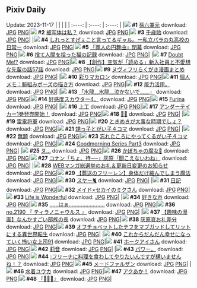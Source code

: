 ## Pixiv Daily
Update: 2023-11-17
|      |      |      |
| :----: | :----: | :----: |
|![](https://pixiv.microyu.workers.dev/c/240x480/img-master/img/2023/11/15/00/00/32/113412857_p0_master1200.jpg) **#1** [孫六兼元](https://www.pixiv.net/artworks/113412857) download: [JPG](https://pixiv.microyu.workers.dev/img-original/img/2023/11/15/00/00/32/113412857_p0.jpg) [PNG](https://pixiv.microyu.workers.dev/img-original/img/2023/11/15/00/00/32/113412857_p0.png)|![](https://pixiv.microyu.workers.dev/c/240x480/img-master/img/2023/11/15/00/00/23/113412817_p0_master1200.jpg) **#2** [被写体は私？](https://www.pixiv.net/artworks/113412817) download: [JPG](https://pixiv.microyu.workers.dev/img-original/img/2023/11/15/00/00/23/113412817_p0.jpg) [PNG](https://pixiv.microyu.workers.dev/img-original/img/2023/11/15/00/00/23/113412817_p0.png)|![](https://pixiv.microyu.workers.dev/c/240x480/img-master/img/2023/11/15/20/43/31/113431427_p0_master1200.jpg) **#3** [千歳飴](https://www.pixiv.net/artworks/113431427) download: [JPG](https://pixiv.microyu.workers.dev/img-original/img/2023/11/15/20/43/31/113431427_p0.jpg) [PNG](https://pixiv.microyu.workers.dev/img-original/img/2023/11/15/20/43/31/113431427_p0.png)|
|![](https://pixiv.microyu.workers.dev/c/240x480/img-master/img/2023/11/16/00/05/39/113437461_p0_master1200.jpg) **#4** [しれっとすげぇこと言ってるギャル。ー私立パラの丸高校の日常ー](https://www.pixiv.net/artworks/113437461) download: [JPG](https://pixiv.microyu.workers.dev/img-original/img/2023/11/16/00/05/39/113437461_p0.jpg) [PNG](https://pixiv.microyu.workers.dev/img-original/img/2023/11/16/00/05/39/113437461_p0.png)|![](https://pixiv.microyu.workers.dev/c/240x480/img-master/img/2023/11/15/00/30/00/113413888_p0_master1200.jpg) **#5** [「罪人の円舞曲」閉幕](https://www.pixiv.net/artworks/113413888) download: [JPG](https://pixiv.microyu.workers.dev/img-original/img/2023/11/15/00/30/00/113413888_p0.jpg) [PNG](https://pixiv.microyu.workers.dev/img-original/img/2023/11/15/00/30/00/113413888_p0.png)|![](https://pixiv.microyu.workers.dev/c/240x480/img-master/img/2023/11/16/00/02/53/113437356_p0_master1200.jpg) **#6** [捨て人間を拾った猫の記録](https://www.pixiv.net/artworks/113437356) download: [JPG](https://pixiv.microyu.workers.dev/img-original/img/2023/11/16/00/02/53/113437356_p0.jpg) [PNG](https://pixiv.microyu.workers.dev/img-original/img/2023/11/16/00/02/53/113437356_p0.png)|
|![](https://pixiv.microyu.workers.dev/c/240x480/img-master/img/2023/11/15/18/40/00/113428386_p0_master1200.jpg) **#7** [Doubt Me!?](https://www.pixiv.net/artworks/113428386) download: [JPG](https://pixiv.microyu.workers.dev/img-original/img/2023/11/15/18/40/00/113428386_p0.jpg) [PNG](https://pixiv.microyu.workers.dev/img-original/img/2023/11/15/18/40/00/113428386_p0.png)|![](https://pixiv.microyu.workers.dev/c/240x480/img-master/img/2023/11/16/18/00/18/113451735_p0_master1200.jpg) **#8** [【創作】空気が「読める」新入社員と不愛想な先輩の話57話](https://www.pixiv.net/artworks/113451735) download: [JPG](https://pixiv.microyu.workers.dev/img-original/img/2023/11/16/18/00/18/113451735_p0.jpg) [PNG](https://pixiv.microyu.workers.dev/img-original/img/2023/11/16/18/00/18/113451735_p0.png)|![](https://pixiv.microyu.workers.dev/c/240x480/img-master/img/2023/11/15/14/11/18/113424156_p0_master1200.jpg) **#9** [ヌヴィフリらくがき漫画まとめ](https://www.pixiv.net/artworks/113424156) download: [JPG](https://pixiv.microyu.workers.dev/img-original/img/2023/11/15/14/11/18/113424156_p0.jpg) [PNG](https://pixiv.microyu.workers.dev/img-original/img/2023/11/15/14/11/18/113424156_p0.png)|
|![](https://pixiv.microyu.workers.dev/c/240x480/img-master/img/2023/11/16/20/30/00/113455340_p0_master1200.jpg) **#10** [彩りマカロン](https://www.pixiv.net/artworks/113455340) download: [JPG](https://pixiv.microyu.workers.dev/img-original/img/2023/11/16/20/30/00/113455340_p0.jpg) [PNG](https://pixiv.microyu.workers.dev/img-original/img/2023/11/16/20/30/00/113455340_p0.png)|![](https://pixiv.microyu.workers.dev/c/240x480/img-master/img/2023/11/16/07/00/06/113443032_p0_master1200.jpg) **#11** [個人メモ：腕組みポーズの描き方](https://www.pixiv.net/artworks/113443032) download: [JPG](https://pixiv.microyu.workers.dev/img-original/img/2023/11/16/07/00/06/113443032_p0.jpg) [PNG](https://pixiv.microyu.workers.dev/img-original/img/2023/11/16/07/00/06/113443032_p0.png)|![](https://pixiv.microyu.workers.dev/c/240x480/img-master/img/2023/11/15/22/29/14/113434439_p0_master1200.jpg) **#12** [能力活用。](https://www.pixiv.net/artworks/113434439) download: [JPG](https://pixiv.microyu.workers.dev/img-original/img/2023/11/15/22/29/14/113434439_p0.jpg) [PNG](https://pixiv.microyu.workers.dev/img-original/img/2023/11/15/22/29/14/113434439_p0.png)|
|![](https://pixiv.microyu.workers.dev/c/240x480/img-master/img/2023/11/15/11/20/22/113421777_p0_master1200.jpg) **#13** [「水龍__水龍__泣かないで____」](https://www.pixiv.net/artworks/113421777) download: [JPG](https://pixiv.microyu.workers.dev/img-original/img/2023/11/15/11/20/22/113421777_p0.jpg) [PNG](https://pixiv.microyu.workers.dev/img-original/img/2023/11/15/11/20/22/113421777_p0.png)|![](https://pixiv.microyu.workers.dev/c/240x480/img-master/img/2023/11/15/03/16/06/113416735_p0_master1200.jpg) **#14** [好感度スカウター4。](https://www.pixiv.net/artworks/113416735) download: [JPG](https://pixiv.microyu.workers.dev/img-original/img/2023/11/15/03/16/06/113416735_p0.jpg) [PNG](https://pixiv.microyu.workers.dev/img-original/img/2023/11/15/03/16/06/113416735_p0.png)|![](https://pixiv.microyu.workers.dev/c/240x480/img-master/img/2023/11/15/00/00/08/113412754_p0_master1200.jpg) **#15** [Furina](https://www.pixiv.net/artworks/113412754) download: [JPG](https://pixiv.microyu.workers.dev/img-original/img/2023/11/15/00/00/08/113412754_p0.jpg) [PNG](https://pixiv.microyu.workers.dev/img-original/img/2023/11/15/00/00/08/113412754_p0.png)|
|![](https://pixiv.microyu.workers.dev/c/240x480/img-master/img/2023/11/15/13/40/24/113423725_p0_master1200.jpg) **#16** [上工](https://www.pixiv.net/artworks/113423725) download: [JPG](https://pixiv.microyu.workers.dev/img-original/img/2023/11/15/13/40/24/113423725_p0.jpg) [PNG](https://pixiv.microyu.workers.dev/img-original/img/2023/11/15/13/40/24/113423725_p0.png)|![](https://pixiv.microyu.workers.dev/c/240x480/img-master/img/2023/11/16/06/07/16/113442498_p0_master1200.jpg) **#17** [アンダーテイカー1巻発売開始！](https://www.pixiv.net/artworks/113442498) download: [JPG](https://pixiv.microyu.workers.dev/img-original/img/2023/11/16/06/07/16/113442498_p0.jpg) [PNG](https://pixiv.microyu.workers.dev/img-original/img/2023/11/16/06/07/16/113442498_p0.png)|![](https://pixiv.microyu.workers.dev/c/240x480/img-master/img/2023/11/16/00/58/01/113438805_p0_master1200.jpg) **#18** [🪽🦦](https://www.pixiv.net/artworks/113438805) download: [JPG](https://pixiv.microyu.workers.dev/img-original/img/2023/11/16/00/58/01/113438805_p0.jpg) [PNG](https://pixiv.microyu.workers.dev/img-original/img/2023/11/16/00/58/01/113438805_p0.png)|
|![](https://pixiv.microyu.workers.dev/c/240x480/img-master/img/2023/11/15/00/02/09/113413055_p0_master1200.jpg) **#19** [雷電将軍](https://www.pixiv.net/artworks/113413055) download: [JPG](https://pixiv.microyu.workers.dev/img-original/img/2023/11/15/00/02/09/113413055_p0.jpg) [PNG](https://pixiv.microyu.workers.dev/img-original/img/2023/11/15/00/02/09/113413055_p0.png)|![](https://pixiv.microyu.workers.dev/c/240x480/img-master/img/2023/11/15/19/07/46/113429033_p0_master1200.jpg) **#20** [ときめきが大事な時期でしょ？](https://www.pixiv.net/artworks/113429033) download: [JPG](https://pixiv.microyu.workers.dev/img-original/img/2023/11/15/19/07/46/113429033_p0.jpg) [PNG](https://pixiv.microyu.workers.dev/img-original/img/2023/11/15/19/07/46/113429033_p0.png)|![](https://pixiv.microyu.workers.dev/c/240x480/img-master/img/2023/11/15/00/02/03/113413042_p0_master1200.jpg) **#21** [甥っ子とがい子４コマ](https://www.pixiv.net/artworks/113413042) download: [JPG](https://pixiv.microyu.workers.dev/img-original/img/2023/11/15/00/02/03/113413042_p0.jpg) [PNG](https://pixiv.microyu.workers.dev/img-original/img/2023/11/15/00/02/03/113413042_p0.png)|
|![](https://pixiv.microyu.workers.dev/c/240x480/img-master/img/2023/11/15/15/57/16/113425476_p0_master1200.jpg) **#22** [無題](https://www.pixiv.net/artworks/113425476) download: [JPG](https://pixiv.microyu.workers.dev/img-original/img/2023/11/15/15/57/16/113425476_p0.jpg) [PNG](https://pixiv.microyu.workers.dev/img-original/img/2023/11/15/15/57/16/113425476_p0.png)|![](https://pixiv.microyu.workers.dev/c/240x480/img-master/img/2023/11/16/00/02/07/113437320_p0_master1200.jpg) **#23** [忘れたころにやってくるがい子４コマ](https://www.pixiv.net/artworks/113437320) download: [JPG](https://pixiv.microyu.workers.dev/img-original/img/2023/11/16/00/02/07/113437320_p0.jpg) [PNG](https://pixiv.microyu.workers.dev/img-original/img/2023/11/16/00/02/07/113437320_p0.png)|![](https://pixiv.microyu.workers.dev/c/240x480/img-master/img/2023/11/16/13/09/22/113447483_p0_master1200.jpg) **#24** [Goodmorning Series Part3](https://www.pixiv.net/artworks/113447483) download: [JPG](https://pixiv.microyu.workers.dev/img-original/img/2023/11/16/13/09/22/113447483_p0.jpg) [PNG](https://pixiv.microyu.workers.dev/img-original/img/2023/11/16/13/09/22/113447483_p0.png)|
|![](https://pixiv.microyu.workers.dev/c/240x480/img-master/img/2023/11/15/20/51/05/113431619_p0_master1200.jpg) **#25** [ヌ…](https://www.pixiv.net/artworks/113431619) download: [JPG](https://pixiv.microyu.workers.dev/img-original/img/2023/11/15/20/51/05/113431619_p0.jpg) [PNG](https://pixiv.microyu.workers.dev/img-original/img/2023/11/15/20/51/05/113431619_p0.png)|![](https://pixiv.microyu.workers.dev/c/240x480/img-master/img/2023/11/15/00/00/31/113412853_p0_master1200.jpg) **#26** [かぼちゃの魔女🎃](https://www.pixiv.net/artworks/113412853) download: [JPG](https://pixiv.microyu.workers.dev/img-original/img/2023/11/15/00/00/31/113412853_p0.jpg) [PNG](https://pixiv.microyu.workers.dev/img-original/img/2023/11/15/00/00/31/113412853_p0.png)|![](https://pixiv.microyu.workers.dev/c/240x480/img-master/img/2023/11/15/16/15/26/113425729_p0_master1200.jpg) **#27** [コナン「ちょ、待──」灰原「聞こえないわね」](https://www.pixiv.net/artworks/113425729) download: [JPG](https://pixiv.microyu.workers.dev/img-original/img/2023/11/15/16/15/26/113425729_p0.jpg) [PNG](https://pixiv.microyu.workers.dev/img-original/img/2023/11/15/16/15/26/113425729_p0.png)|
|![](https://pixiv.microyu.workers.dev/c/240x480/img-master/img/2023/11/15/14/55/51/113424690_p0_master1200.jpg) **#28** [WEBマンガ総選挙のお礼＆更新日変更のお知らせ](https://www.pixiv.net/artworks/113424690) download: [JPG](https://pixiv.microyu.workers.dev/img-original/img/2023/11/15/14/55/51/113424690_p0.jpg) [PNG](https://pixiv.microyu.workers.dev/img-original/img/2023/11/15/14/55/51/113424690_p0.png)|![](https://pixiv.microyu.workers.dev/c/240x480/img-master/img/2023/11/16/18/01/03/113451796_p0_master1200.jpg) **#29** [【葬送のフリーレン】身体だけ縮んでしまう魔法](https://www.pixiv.net/artworks/113451796) download: [JPG](https://pixiv.microyu.workers.dev/img-original/img/2023/11/16/18/01/03/113451796_p0.jpg) [PNG](https://pixiv.microyu.workers.dev/img-original/img/2023/11/16/18/01/03/113451796_p0.png)|![](https://pixiv.microyu.workers.dev/c/240x480/img-master/img/2023/11/15/10/30/00/113421195_p0_master1200.jpg) **#30** [スヤー🐈](https://www.pixiv.net/artworks/113421195) download: [JPG](https://pixiv.microyu.workers.dev/img-original/img/2023/11/15/10/30/00/113421195_p0.jpg) [PNG](https://pixiv.microyu.workers.dev/img-original/img/2023/11/15/10/30/00/113421195_p0.png)|
|![](https://pixiv.microyu.workers.dev/c/240x480/img-master/img/2023/11/16/16/45/20/113450336_p0_master1200.jpg) **#31** [日記](https://www.pixiv.net/artworks/113450336) download: [JPG](https://pixiv.microyu.workers.dev/img-original/img/2023/11/16/16/45/20/113450336_p0.jpg) [PNG](https://pixiv.microyu.workers.dev/img-original/img/2023/11/16/16/45/20/113450336_p0.png)|![](https://pixiv.microyu.workers.dev/c/240x480/img-master/img/2023/11/15/12/00/20/113422351_p0_master1200.jpg) **#32** [メイド×セカイのミクさん](https://www.pixiv.net/artworks/113422351) download: [JPG](https://pixiv.microyu.workers.dev/img-original/img/2023/11/15/12/00/20/113422351_p0.jpg) [PNG](https://pixiv.microyu.workers.dev/img-original/img/2023/11/15/12/00/20/113422351_p0.png)|![](https://pixiv.microyu.workers.dev/c/240x480/img-master/img/2023/11/16/23/30/01/113460526_p0_master1200.jpg) **#33** [Life is Wonderful](https://www.pixiv.net/artworks/113460526) download: [JPG](https://pixiv.microyu.workers.dev/img-original/img/2023/11/16/23/30/01/113460526_p0.jpg) [PNG](https://pixiv.microyu.workers.dev/img-original/img/2023/11/16/23/30/01/113460526_p0.png)|
|![](https://pixiv.microyu.workers.dev/c/240x480/img-master/img/2023/11/16/02/05/17/113440051_p0_master1200.jpg) **#34** [好きな声](https://www.pixiv.net/artworks/113440051) download: [JPG](https://pixiv.microyu.workers.dev/img-original/img/2023/11/16/02/05/17/113440051_p0.jpg) [PNG](https://pixiv.microyu.workers.dev/img-original/img/2023/11/16/02/05/17/113440051_p0.png)|![](https://pixiv.microyu.workers.dev/c/240x480/img-master/img/2023/11/15/14/50/27/113424634_p0_master1200.jpg) **#35** [……はぁ……………………](https://www.pixiv.net/artworks/113424634) download: [JPG](https://pixiv.microyu.workers.dev/img-original/img/2023/11/15/14/50/27/113424634_p0.jpg) [PNG](https://pixiv.microyu.workers.dev/img-original/img/2023/11/15/14/50/27/113424634_p0.png)|![](https://pixiv.microyu.workers.dev/c/240x480/img-master/img/2023/11/16/19/05/03/113453291_p0_master1200.jpg) **#36** [no.2190 『 ティラノニャウルス 』](https://www.pixiv.net/artworks/113453291) download: [JPG](https://pixiv.microyu.workers.dev/img-original/img/2023/11/16/19/05/03/113453291_p0.jpg) [PNG](https://pixiv.microyu.workers.dev/img-original/img/2023/11/16/19/05/03/113453291_p0.png)|
|![](https://pixiv.microyu.workers.dev/c/240x480/img-master/img/2023/11/15/00/00/33/113412861_p0_master1200.jpg) **#37** [【趣味の漫画】なんかすごい部族の長](https://www.pixiv.net/artworks/113412861) download: [JPG](https://pixiv.microyu.workers.dev/img-original/img/2023/11/15/00/00/33/113412861_p0.jpg) [PNG](https://pixiv.microyu.workers.dev/img-original/img/2023/11/15/00/00/33/113412861_p0.png)|![](https://pixiv.microyu.workers.dev/c/240x480/img-master/img/2023/11/16/16/40/06/113450261_p0_master1200.jpg) **#38** [灰原哀お礼差分](https://www.pixiv.net/artworks/113450261) download: [JPG](https://pixiv.microyu.workers.dev/img-original/img/2023/11/16/16/40/06/113450261_p0.jpg) [PNG](https://pixiv.microyu.workers.dev/img-original/img/2023/11/16/16/40/06/113450261_p0.png)|![](https://pixiv.microyu.workers.dev/c/240x480/img-master/img/2023/11/15/06/21/29/113418472_p0_master1200.jpg) **#39** [オフチョベットしたテフをマブガッドしてリットにする異世界転生](https://www.pixiv.net/artworks/113418472) download: [JPG](https://pixiv.microyu.workers.dev/img-original/img/2023/11/15/06/21/29/113418472_p0.jpg) [PNG](https://pixiv.microyu.workers.dev/img-original/img/2023/11/15/06/21/29/113418472_p0.png)|
|![](https://pixiv.microyu.workers.dev/c/240x480/img-master/img/2023/11/16/16/59/44/113450564_p0_master1200.jpg) **#40** [これからだんだん幸せになっていく怖い女上司91](https://www.pixiv.net/artworks/113450564) download: [JPG](https://pixiv.microyu.workers.dev/img-original/img/2023/11/16/16/59/44/113450564_p0.jpg) [PNG](https://pixiv.microyu.workers.dev/img-original/img/2023/11/16/16/59/44/113450564_p0.png)|![](https://pixiv.microyu.workers.dev/c/240x480/img-master/img/2023/11/15/10/35/44/113421265_p0_master1200.jpg) **#41** [ホークアイさん](https://www.pixiv.net/artworks/113421265) download: [JPG](https://pixiv.microyu.workers.dev/img-original/img/2023/11/15/10/35/44/113421265_p0.jpg) [PNG](https://pixiv.microyu.workers.dev/img-original/img/2023/11/15/10/35/44/113421265_p0.png)|![](https://pixiv.microyu.workers.dev/c/240x480/img-master/img/2023/11/15/05/14/41/113417795_p0_master1200.jpg) **#42** [莉音](https://www.pixiv.net/artworks/113417795) download: [JPG](https://pixiv.microyu.workers.dev/img-original/img/2023/11/15/05/14/41/113417795_p0.jpg) [PNG](https://pixiv.microyu.workers.dev/img-original/img/2023/11/15/05/14/41/113417795_p0.png)|
|![](https://pixiv.microyu.workers.dev/c/240x480/img-master/img/2023/11/16/16/18/18/113449934_p0_master1200.jpg) **#43** [パワー。](https://www.pixiv.net/artworks/113449934) download: [JPG](https://pixiv.microyu.workers.dev/img-original/img/2023/11/16/16/18/18/113449934_p0.jpg) [PNG](https://pixiv.microyu.workers.dev/img-original/img/2023/11/16/16/18/18/113449934_p0.png)|![](https://pixiv.microyu.workers.dev/c/240x480/img-master/img/2023/11/16/00/00/33/113437177_p0_master1200.jpg) **#44** [💧フリーナに料理を食わしてやりたいんですが構いませんね！？](https://www.pixiv.net/artworks/113437177) download: [JPG](https://pixiv.microyu.workers.dev/img-original/img/2023/11/16/00/00/33/113437177_p0.jpg) [PNG](https://pixiv.microyu.workers.dev/img-original/img/2023/11/16/00/00/33/113437177_p0.png)|![](https://pixiv.microyu.workers.dev/c/240x480/img-master/img/2023/11/15/00/00/46/113412919_p0_master1200.jpg) **#45** [メードファルザン](https://www.pixiv.net/artworks/113412919) download: [JPG](https://pixiv.microyu.workers.dev/img-original/img/2023/11/15/00/00/46/113412919_p0.jpg) [PNG](https://pixiv.microyu.workers.dev/img-original/img/2023/11/15/00/00/46/113412919_p0.png)|
|![](https://pixiv.microyu.workers.dev/c/240x480/img-master/img/2023/11/15/01/18/01/113415027_p0_master1200.jpg) **#46** [水着ユウカ](https://www.pixiv.net/artworks/113415027) download: [JPG](https://pixiv.microyu.workers.dev/img-original/img/2023/11/15/01/18/01/113415027_p0.jpg) [PNG](https://pixiv.microyu.workers.dev/img-original/img/2023/11/15/01/18/01/113415027_p0.png)|![](https://pixiv.microyu.workers.dev/c/240x480/img-master/img/2023/11/15/04/04/12/113417195_p0_master1200.jpg) **#47** [アクあか！](https://www.pixiv.net/artworks/113417195) download: [JPG](https://pixiv.microyu.workers.dev/img-original/img/2023/11/15/04/04/12/113417195_p0.jpg) [PNG](https://pixiv.microyu.workers.dev/img-original/img/2023/11/15/04/04/12/113417195_p0.png)|![](https://pixiv.microyu.workers.dev/c/240x480/img-master/img/2023/11/15/04/02/51/113417181_p0_master1200.jpg) **#48** [『🐰🎀🌟』](https://www.pixiv.net/artworks/113417181) download: [JPG](https://pixiv.microyu.workers.dev/img-original/img/2023/11/15/04/02/51/113417181_p0.jpg) [PNG](https://pixiv.microyu.workers.dev/img-original/img/2023/11/15/04/02/51/113417181_p0.png)|
